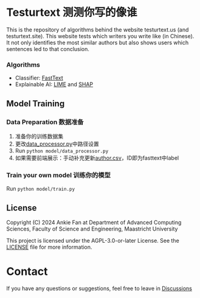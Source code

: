 # Testurtext 测测你写的像谁
This is the repository of algorithms behind the website testurtext.us (and testurtext.site). This website tests which writers you write like (in Chinese). It not only identifies the most similar authors but also shows users which sentences led to that conclusion.  

### Algorithms
+ Classifier: [FastText](https://fasttext.cc/)
+ Explainable AI: [LIME](https://github.com/marcotcr/lime) and [SHAP](https://github.com/shap/shap)

## Model Training 
### Data Preparation 数据准备
1. 准备你的训练数据集
2. 更改[data_processor.py](model/data_processor.py)中路径设置
3. Run `python model/data_processor.py`
4. 如果需要前端展示：手动补充更新[author.csv](model/author.csv)，ID即为fasttext中label

### Train your own model 训练你的模型
Run `python model/train.py`

## License
Copyright (C) 2024 Ankie Fan at Department of Advanced Computing Sciences, Faculty of Science and Engineering, Maastricht University

This project is licensed under the AGPL-3.0-or-later License. See the [LICENSE](LICENSE.txt) file for more information.

# Contact
If you have any questions or suggestions, feel free to leave in [Discussions](https://github.com/AnkieFan/testurtext-algo/discussions)
